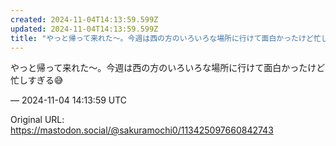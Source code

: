 ```yaml
---
created: 2024-11-04T14:13:59.599Z
updated: 2024-11-04T14:13:59.599Z
title: "やっと帰って来れた〜。今週は西の方のいろいろな場所に行けて面白かったけど忙しすぎ[...]"
---
```


<p>やっと帰って来れた〜。今週は西の方のいろいろな場所に行けて面白かったけど忙しすぎる😅</p>

&mdash; 2024-11-04 14:13:59 UTC

Original URL: https://mastodon.social/@sakuramochi0/113425097660842743
